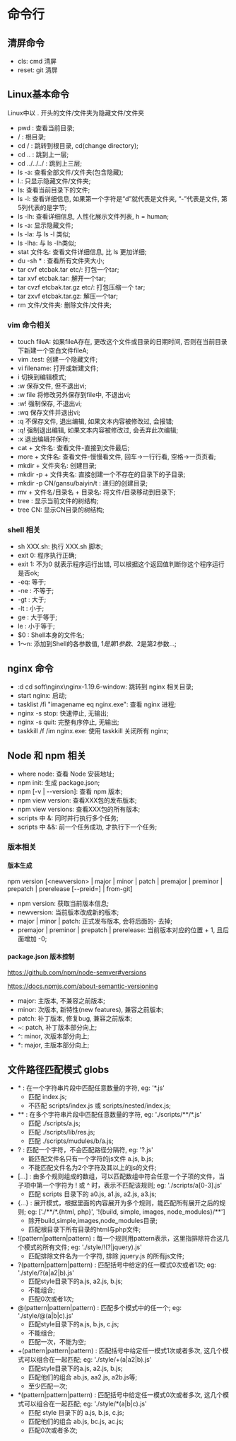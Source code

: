 # 命令行
## 清屏命令
- cls: cmd 清屏
- reset: git 清屏
## Linux基本命令
Linux中以 . 开头的文件/文件夹为隐藏文件/文件夹
- pwd : 查看当前目录;
- / : 根目录;
- cd / : 跳转到根目录, cd(change directory);
- cd .. : 跳到上一层;
- cd ../../../ : 跳到上三层;
- ls -a: 查看全部文件/文件夹(包含隐藏);
- l.: 只显示隐藏文件/文件夹;
- ls: 查看当前目录下的文件;
- ls -l: 查看详细信息, 如果第一个字符是“d”就代表是文件夹, “-”代表是文件, 第5列代表的是字节;
- ls -lh: 查看详细信息, 人性化展示文件列表, h = human;
- ls -a: 显示隐藏文件;
- ls -la: 与 ls -l 类似;
- ls -lha: 与 ls -lh类似;
- stat 文件名: 查看文件详细信息, 比 ls 更加详细;
- du -sh * :  查看所有文件夹大小;
- tar cvf etcbak.tar etc/:   打包一个tar;
- tar xvf etcbak.tar: 解开一个tar;
- tar cvzf etcbak.tar.gz etc/:  打包压缩一个 tar;
- tar zxvf etcbak.tar.gz:   解压一个tar;
- rm 文件/文件夹: 删除文件/文件夹;

### vim 命令相关
- touch fileA: 如果fileA存在, 更改这个文件或目录的日期时间, 否则在当前目录下新建一个空白文件fileA;
- vim .test: 创建一个隐藏文件;
- vi filename: 打开或新建文件;
- i  切换到编辑模式;
- :w  保存文件, 但不退出vi;
- :w file  将修改另外保存到file中, 不退出vi;
- :w!  强制保存, 不退出vi;
- :wq  保存文件并退出vi;
- :q  不保存文件, 退出编辑, 如果文本内容被修改过, 会报错;
- :q!  强制退出编辑, 如果文本内容被修改过, 会丢弃此次编辑;
- :x  退出编辑并保存;
- cat + 文件名: 查看文件-直接到文件最后;
- more + 文件名: 查看文件-慢慢看文件, 回车->一行行看, 空格->一页页看;
- mkdir + 文件夹名: 创建目录;
- mkdir -p + 文件夹名: 直接创建一个不存在的目录下的子目录;
- mkdir -p CN/gansu/baiyin/t : 递归的创建目录;
- mv + 文件名/目录名 + 目录名: 将文件/目录移动到目录下;
- tree : 显示当前文件的树结构;
- tree CN: 显示CN目录的树结构;

### shell 相关
- sh XXX.sh: 执行 XXX.sh 脚本;
- exit 0: 程序执行正确;
- exit 1: 不为0 就表示程序运行出错, 可以根据这个返回值判断你这个程序运行是否ok;
- -eq: 等于;
- -ne : 不等于;
- -gt : 大于;
- -lt : 小于;
- ge : 大于等于;
- le : 小于等于;
- $0 : Shell本身的文件名;
- $1～$n: 添加到Shell的各参数值, $1是第1参数、$2是第2参数…; 

## nginx 命令
- :d cd soft\nginx\nginx-1.19.6-window: 跳转到 nginx 相关目录;
- start nginx: 启动;
- tasklist /fi "imagename eq nginx.exe": 查看 nginx 进程;
- nginx -s stop: 快速停止, 无输出;
- nginx -s quit: 完整有序停止, 无输出;
- taskkill /f /im nginx.exe: 使用 taskkill 关闭所有 nginx;


## Node 和 npm 相关
- where node: 查看 Node 安装地址;
- npm init: 生成 package.json;
- npm [-v | --version]: 查看 npm 版本;
- npm view <pkg> version: 查看XXX包的发布版本;
- npm view <pkg> versions: 查看XXX包的所有版本;
- scripts 中 &: 同时并行执行多个任务;
- scripts 中 &&: 前一个任务成功, 才执行下一个任务;

### 版本相关
#### 版本生成
npm version [\<newversion> | major | minor | patch | premajor | preminor | prepatch | prerelease [--preid=<prerelease-id>] | from-git]
- npm version: 获取当前版本信息;
- newversion: 当前版本改成新的版本;
- major | minor | patch: 正式发布版本, 会将后面的- 去掉;
- premajor | preminor | prepatch | prerelease: 当前版本对应的位置 + 1, 且后面增加 -0;

#### package.json 版本控制
<https://github.com/npm/node-semver#versions>

<https://docs.npmjs.com/about-semantic-versioning>
- major: 主版本, 不兼容之前版本;
- minor: 次版本, 新特性(new features), 兼容之前版本;
- patch: 补丁版本, 修复bug, 兼容之前版本;
- ~: patch, 补丁版本部分向上;
- ^: minor, 次版本部分向上;
- *: major, 主版本部分向上;

## 文件路径匹配模式 globs
- \* : 在一个字符串片段中匹配任意数量的字符, eg: '*.js'
    - 匹配 index.js;
    - 不匹配 scripts/index.js 或 scripts/nested/index.js;
- \*\* : 在多个字符串片段中匹配任意数量的字符, eg: './scripts/\*\*/*.js' 
    - 匹配 ./scripts/a.js;
    - 匹配 ./scripts/lib/res.js;
    - 匹配 ./scripts/mudules/b/a.js;
- ? : 匹配一个字符，不会匹配路径分隔符, eg: '?.js'
    - 能匹配文件名只有一个字符的js文件 a.js, b.js;
    - 不能匹配文件名为2个字符及其以上的js的文件;
- [...] : 由多个规则组成的数组，可以匹配数组中符合任意一个子项的文件，当子项中第一个字符为 ! 或 ^ 时，表示不匹配该规则; eg: './scripts/a[0-3].js'
    - 匹配 scripts 目录下的 a0.js, a1.js, a2.js, a3.js;
- {...} : 展开模式，根据里面的内容展开为多个规则，能匹配所有展开之后的规则; eg: ['./\*\*/\*.{html, php}', '!{build, simple, images, node_modules}/\*\*']
    - 除开build,simple,images,node_modules目录;
    - 匹配根目录下所有目录的html与php文件;
- !(pattern|pattern|pattern) : 每一个规则用pattern表示，这里指排除符合这几个模式的所有文件; eg: './style/!(?|jquery).js'
    - 匹配排除文件名为一个字符, 排除 jquery.js 的所有js文件;
- ?(pattern|pattern|pattern) : 匹配括号中给定的任一模式0次或者1次; eg: './style/?(a|a2|b).js'
    - 匹配style目录下的a.js, a2.js, b.js;
    - 不能组合;
    - 匹配0次或者1次;
- @(pattern|pattern|pattern) : 匹配多个模式中的任一个; eg: './style/@(a|b|c).js'
    - 匹配style目录下的a.js, b.js, c.js;
    - 不能组合;
    - 匹配一次，不能为空;
- +(pattern|pattern|pattern) : 匹配括号中给定任一模式1次或者多次, 这几个模式可以组合在一起匹配; eg: './style/+(a|a2|b).js'
    - 匹配style目录下的a.js, a2.js, b.js;
    - 匹配他们的组合 ab.js, aa2.js, a2b.js等;
    - 至少匹配一次;
- *(pattern|pattern|pattern) : 匹配括号中给定任一模式0次或者多次, 这几个模式可以组合在一起匹配; eg: './style/\*(a|b|c).js'
    - 匹配 style 目录下的 a.js, b.js, c.js;
    - 匹配他们的组合 ab.js, bc.js, ac.js;
    - 匹配0次或者多次;
